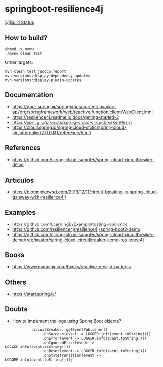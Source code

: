 # springboot-resilience4j

[![Build Status](https://travis-ci.org/jabrena/springboot-resilience4j.svg?branch=master)](https://travis-ci.org/jabrena/springboot-resilience4j)

## How to build?

```
chmod +x mvnw
./mvnw clean test
```

Other targets:

```
mvn clean test jacoco:report
mvn versions:display-dependency-updates
mvn versions:display-plugin-updates
```

## Documentation

- https://docs.spring.io/spring/docs/current/javadoc-api/org/springframework/web/reactive/function/client/WebClient.html
- https://resilience4j.readme.io/docs/getting-started-3
- https://spring.io/projects/spring-cloud-circuitbreaker#learn
- https://cloud.spring.io/spring-cloud-static/spring-cloud-circuitbreaker/2.0.0.M1/reference/html/

## References

- https://github.com/spring-cloud-samples/spring-cloud-circuitbreaker-demo

## Articulos

- https://piotrminkowski.com/2019/12/11/circuit-breaking-in-spring-cloud-gateway-with-resilience4j/

## Examples

- https://github.com/LearningByExample/testing-resilience
- https://github.com/resilience4j/resilience4j-spring-boot2-demo
- https://github.com/spring-cloud-samples/spring-cloud-circuitbreaker-demo/tree/master/spring-cloud-circuitbreaker-demo-resilience4j

## Books

- https://www.manning.com/books/reactive-design-patterns

## Others

- https://start.spring.io/

## Doubts

- How to implement the logs using Spring Boot objects?

```
            circuitBreaker..getEventPublisher()
                 .onSuccess(event -> LOGGER.info(event.toString()))
                 .onError(event -> LOGGER.info(event.toString()))
                 .onIgnoredError(event -> LOGGER.info(event.toString()))
                 .onReset(event -> LOGGER.info(event.toString()))
                 .onStateTransition(event -> LOGGER.info(event.toString()));

```

